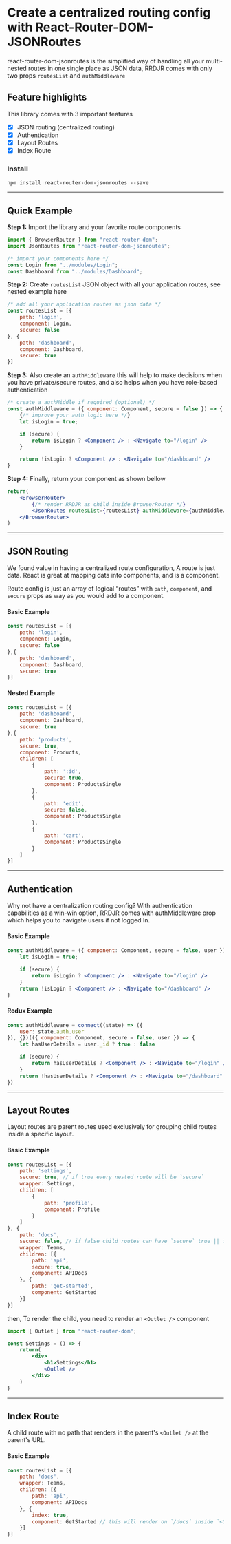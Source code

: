 # Create a centralized routing config with React-Router-DOM-JSONRoutes

react-router-dom-jsonroutes is the simplified way of handling all your multi-nested routes in one single place as JSON data, RRDJR comes with only two props `routesList` and `authMiddleware`

## Feature highlights
This library comes with 3 important features

*	[x] JSON routing (centralized routing)
*	[x] Authentication
*	[x] Layout Routes 
*   [x] Index Route

### Install
```node
npm install react-router-dom-jsonroutes --save

```
---
## Quick Example

**Step 1:** Import the library and your favorite route components
```jsx
import { BrowserRouter } from "react-router-dom";
import JsonRoutes from "react-router-dom-jsonroutes";

/* import your components here */
const Login from "../modules/Login";
const Dashboard from "../modules/Dashboard";
```


**Step 2:** Create `routesList` JSON object with all your application routes, see nested example here
```jsx
/* add all your application routes as json data */
const routesList = [{
    path: 'login',
    component: Login,
    secure: false
}, {
    path: 'dashboard',
    component: Dashboard,
    secure: true
}]
```


**Step 3:** Also create an `authMiddleware` this will help to make decisions when you have private/secure routes, and also helps when you have role-based authentication
```jsx
/* create a authMiddle if required (optional) */
const authMiddleware = ({ component: Component, secure = false }) => {
    {/* improve your auth logic here */}
    let isLogin = true;

    if (secure) {
        return isLogin ? <Component /> : <Navigate to="/login" />
    }

    return !isLogin ? <Component /> : <Navigate to="/dashboard" />
}
```


**Step 4:** Finally, return your component as shown bellow
```jsx
return(
    <BrowserRouter>
        {/* render RRDJR as child inside BrowserRouter */}
        <JsonRoutes routesList={routesList} authMiddleware={authMiddleware} />
    </BrowserRouter>
)

```

---

## JSON Routing

We found value in having a centralized route configuration, A route is just data. React is great at mapping data into components, and is a component.

Route config is just an array of logical “routes” with `path`, `component`, and `secure` props as way as you would add to a component.

#### Basic Example
```jsx
const routesList = [{
    path: 'login',
    component: Login,
    secure: false
},{
    path: 'dashboard',
    component: Dashboard,
    secure: true
}]
```

#### Nested Example
```jsx
const routesList = [{
    path: 'dashboard',
    component: Dashboard,
    secure: true
},{
    path: 'products',
    secure: true,
    component: Products,
    children: [
        {
            path: ':id',
            secure: true,
            component: ProductsSingle
        },
        {
            path: 'edit',
            secure: false,
            component: ProductsSingle
        },
        {
            path: 'cart',
            component: ProductsSingle
        }
    ]
}]
```

---

## Authentication

Why not have a centralization routing config? With authentication capabilities as a win-win option, RRDJR comes with authMiddleware prop which helps you to navigate users if not logged In.

#### Basic Example
```jsx
const authMiddleware = ({ component: Component, secure = false, user }) => {
    let isLogin = true;

    if (secure) {
        return isLogin ? <Component /> : <Navigate to="/login" />
    }
    return !isLogin ? <Component /> : <Navigate to="/dashboard" />
}
```

#### Redux Example
```jsx
const authMiddleware = connect((state) => ({
    user: state.auth.user
}), {})(({ component: Component, secure = false, user }) => {
    let hasUserDetails = user._id ? true : false

    if (secure) {
        return hasUserDetails ? <Component /> : <Navigate to="/login" />
    }
    return !hasUserDetails ? <Component /> : <Navigate to="/dashboard" />
})
```

---

## Layout Routes

Layout routes are parent routes used exclusively for grouping child routes inside a specific layout.

#### Basic Example
```jsx
const routesList = [{
    path: 'settings',
    secure: true, // if true every nested route will be `secure`
    wrapper: Settings,
    children: [
        {
            path: 'profile',
            component: Profile
        }
    ]
}, {
    path: 'docs',
    secure: false, // if false child routes can have `secure` true || false
    wrapper: Teams,
    children: [{
        path: 'api',
        secure: true,
        component: APIDocs
    }, {
        path: 'get-started',
        component: GetStarted
    }]
}]
```
then, To render the child, you need to render an `<Outlet />` component
```jsx
import { Outlet } from "react-router-dom";

const Settings = () => {
    return(
        <div>
            <h1>Settings</h1>
            <Outlet />
        </div>
    )
}
```

---


## Index Route

A child route with no path that renders in the parent's `<Outlet />` at the parent's URL.

#### Basic Example
```jsx
const routesList = [{
    path: 'docs',
    wrapper: Teams,
    children: [{
        path: 'api',
        component: APIDocs
    }, {
        index: true,
        component: GetStarted // this will render on `/docs` inside `<Outlet />`
    }]
}]
```